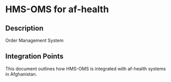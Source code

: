 # HMS-OMS for af-health

## Description

Order Management System

## Integration Points

This document outlines how HMS-OMS is integrated with af-health systems in Afghanistan.
